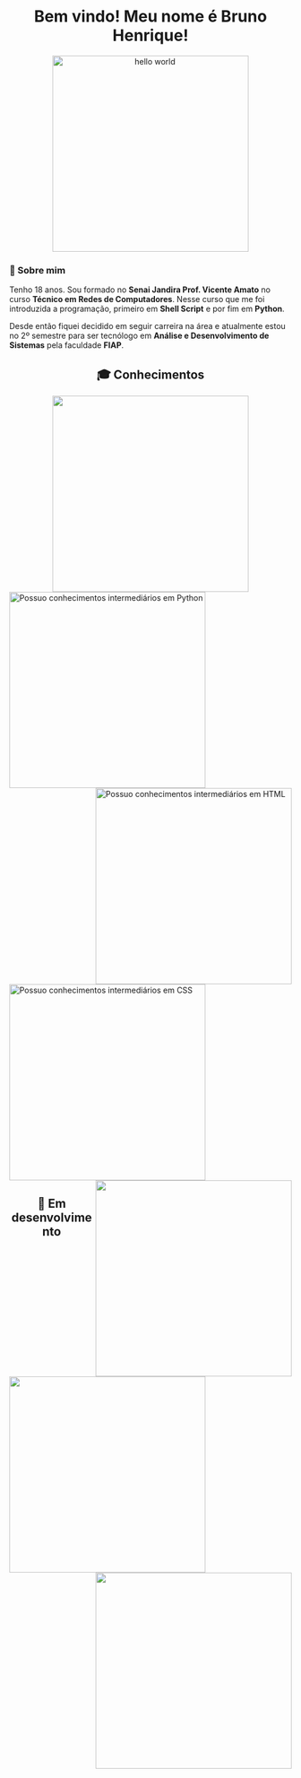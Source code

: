 <div align="center">
  <h1>Bem vindo! Meu nome é Bruno Henrique!</h1>
  <img alt="hello world" width="350" height"350" src="https://media2.giphy.com/media/Qo2dupDib32rkTY4hX/giphy.gif?cid=790b76116bfbcc7bbf86f566e5fbc74316bb2672b3c81491&rid=giphy.gif&ct=s">
</div>
  
<h3>👤 Sobre mim</h3>

<p>Tenho 18 anos. Sou formado no <b>Senai Jandira Prof. Vicente Amato</b> no curso <b>Técnico em Redes de Computadores</b>.
Nesse curso que me foi introduzida a programação, primeiro em <b>Shell Script</b> e por fim em <b>Python</b>.</p>
<p>Desde então fiquei decidido em seguir carreira na área e atualmente estou no 2º semestre para ser tecnólogo em <b>Análise e Desenvolvimento de Sistemas</b> pela faculdade <b>FIAP</b>.</p>
<!--- <p>Procuro por uma vaga de estágio em <b>Desenvolvimento de Sistemas</b> para agregar conhecimentos e aprender na prática sobre a área.</p> --->

<div align="center">
  <h2>🎓 Conhecimentos</h2>
   <img width="350" height"350" src="https://media.discordapp.net/attachments/1012493604599631875/1012818440760873113/figma.png">
</div>
<div>
  <img alt="Possuo conhecimentos intermediários em Python" width="350" height"350" src="https://media.discordapp.net/attachments/1012493604599631875/1012796067521253436/python.png">
  <img align="right" alt="Possuo conhecimentos intermediários em HTML" width="350" height"350" src="https://media.discordapp.net/attachments/1012493604599631875/1012797985907818546/HTML.png">
  <img alt="Possuo conhecimentos intermediários em CSS" width="350" height"350" src="https://media.discordapp.net/attachments/1012493604599631875/1012798510262911067/CSS.png">
  <img align="right" width="350" height"350" src="https://media.discordapp.net/attachments/1012493604599631875/1012802275187634246/javascript.png">
</div>

<h2 align="center">🚧 Em desenvolvimento</h2>
<div>
  <img align="left" width="350" height"350" src="https://media.discordapp.net/attachments/1012493604599631875/1012815832495177778/java.png">
  <img align="right" width="350" height"350" src="https://media.discordapp.net/attachments/1012493604599631875/1012819949502341223/php.png">
</div>
